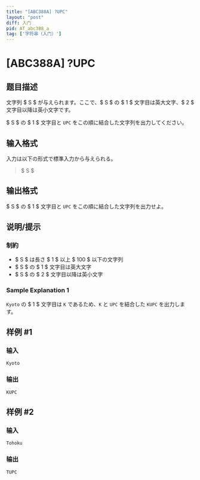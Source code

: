 ```yaml
---
title: "[ABC388A] ?UPC"
layout: "post"
diff: 入门
pid: AT_abc388_a
tag: ['字符串（入门）']
---
```


# [ABC388A] ?UPC

## 题目描述

[problemUrl]: https://atcoder.jp/contests/abc388/tasks/abc388_a

文字列 $ S $ が与えられます。ここで、$ S $ の $ 1 $ 文字目は英大文字、$ 2 $ 文字目以降は英小文字です。

$ S $ の $ 1 $ 文字目と `UPC` をこの順に結合した文字列を出力してください。

## 输入格式

入力は以下の形式で標準入力から与えられる。

> $ S $

## 输出格式

$ S $ の $ 1 $ 文字目と `UPC` をこの順に結合した文字列を出力せよ。

## 说明/提示

### 制約

- $ S $ は長さ $ 1 $ 以上 $ 100 $ 以下の文字列
- $ S $ の $ 1 $ 文字目は英大文字
- $ S $ の $ 2 $ 文字目以降は英小文字
 
### Sample Explanation 1

`Kyoto` の $ 1 $ 文字目は `K` であるため、`K` と `UPC` を結合した `KUPC` を出力します。

## 样例 #1

### 输入

```
Kyoto
```

### 输出

```
KUPC
```

## 样例 #2

### 输入

```
Tohoku
```

### 输出

```
TUPC
```

